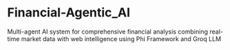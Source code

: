 # Financial-Agentic_AI
Multi-agent AI system for comprehensive financial analysis combining real-time market data with web intelligence using Phi Framework and Groq LLM
